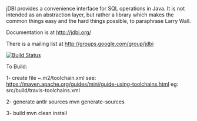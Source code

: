 jDBI provides a convenience interface for SQL operations in Java. It is not
intended as an abstraction layer, but rather a library which makes the common
things easy and the hard things possible, to paraphrase Larry Wall.

Documentation is at http://jdbi.org/

There is a mailing list at http://groups.google.com/group/jdbi

[![Build Status](https://travis-ci.org/jdbi/jdbi.svg?branch=master)](https://travis-ci.org/jdbi/jdbi)


To Build:

1-
create file ~.m2/toolchain.xml
see: https://maven.apache.org/guides/mini/guide-using-toolchains.html
eg: src/build/travis-toolchains.xml

2- generate antlr sources
mvn generate-sources

3- build
mvn clean install